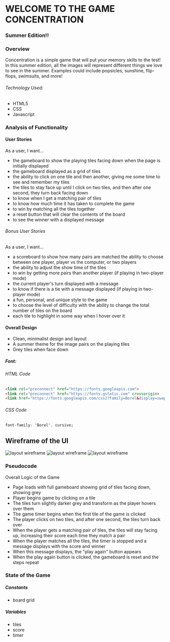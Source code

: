 # WELCOME TO THE GAME CONCENTRATION
### Summer Edition!!

### Overview
Concentration is a simple game that will put your memory skills to the test! In this summer edition, all the images will represent different things we love to see in the summer. Examples could include popsicles, sunshine, flip-flops, swimsuits, and more!
###### Technology Used:
- HTML5
- CSS
- Javascript

### Analysis of Functionality
#### User Stories
As a user, I want...
- the gameboard to show the playing tiles facing down when the page is initially displayed
- the gameboard displayed as a grid of tiles
- the ability to click on one tile and then another, giving me some time to see and remember my tiles
- the tiles to stay face up until I click on two tiles, and then after one second, they turn back facing down
- to know when I get a matching pair of tiles
- to know how much time it has taken to complete the game
- to win by matching all the tiles together
- a reset button that will clear the contents of the board
- to see the winner with a displayed message

###### Bonus User Stories
As a user, I want...
- a scoreboard to show how many pairs are matched
the ability to choose between one player, player vs the computer, or two players
- the ability to adjust the show time of the tiles
- to win by getting more pairs than another player (if playing in two-player mode)
- the current player's turn displayed with a message
- to know if there is a tie with a message displayed (if playing in two-player mode)
- a fun, personal, and unique style to the game
- to choose the level of difficulty with the ability to change the total number of tiles on the board
- each tile to highlight in some way when I hover over it

#### Overall Design
- Clean, minimalist design and layout
- A summer theme for the image pairs on the playing tiles
- Grey tiles when face down

##### Font:
###### HTML Code
```HTML 
<link rel="preconnect" href="https://fonts.googleapis.com">
<link rel="preconnect" href="https://fonts.gstatic.com" crossorigin>
<link href="https://fonts.googleapis.com/css2?family=Borel&display=swap" rel="stylesheet">
```
###### CSS Code
```CSS
font-family: 'Borel', cursive;
```

## Wireframe of the UI

![layout wireframe](https://i.imgur.com/JOErIyd.png)
![layout wireframe](https://i.imgur.com/50Tbjtw.png)
![layout wireframe](https://i.imgur.com/ohwJPII.png)

### Pseudocode

Overall Logic of the Game
- Page loads with full gameboard showing grid of tiles facing down, showing grey
- Player begins game by clicking on a tile
- The tiles turn slightly darker grey and transform as the player hovers over them
- The game timer begins when the first tile of the game is clicked
- The player clicks on two tiles, and after one second, the tiles turn back over
- When the player gets a matching pair of tiles, the tiles will stay facing up, increasing their score each time they match a pair
- When the player matches all the tiles, the timer is stopped and a message displays with the score and winner
- When this message displays, the "play again" button appears
- When the play again button is clicked, the gameboard is reset and the steps repeat

### State of the Game
##### Constants
- board grid

##### Variables
- tiles
- score
- timer
